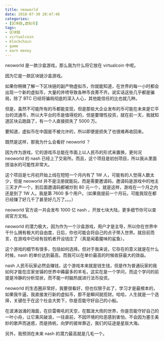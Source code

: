 ```yaml
---
title: neoworld
date: 2018-07-30 20:47:48
categories:
- [区块链,虚拟币]
tags:
- 区块链
- virtualcoin
- blockchain
- game
- earn menoy
---
```


neoworld 是一款沙盒游戏，那么我为什么将它放在 virtualcoin 中呢。

因为它是一款区块链沙盒游戏。

<!-- more -->

如果你稍微了解一下区块链的副产物虚拟币，你就能知道，在世界的每一小时都会出现一个新的虚拟币，大量的井喷导致各种币良莠不齐。说实话这些几乎都是骗局，除了 BTC 已经将骗局彻底的深入人心，其他能信任的比也就几种。

但是，虽然不可能所有的币都能变现，但是那些大企业发布的币可能在未来是它平台的流通币，所以大平台的币是值得挖的，但是要理性投资，就在前一天，我就知道区块云跑路了，有一个人直接损失了 5000 万。

要知道，虚拟币在中国是不被允许的，所以即便是损失了也很难再收回来。

既然是这样，那我为什么会看好 neoworld ？

因为作为游戏，它的游戏币总能在市面上以人民币的形式来置换，更何况 neoworld 的 nash 已经上了交易所。而且，这个项目是初创项目，所以我从里面捞油水的可能性非常大。

这个项目是七月初开始上线在短短一个月内有了 1W 人，可能有的人觉得人数太少，但是 neoworld 并不是注册就能玩，而是需要邀请码，邀请码是游戏中的地主三天才产一个，到后面邀请码都被炒到 80 元一个，就是这样，游戏在一个月之内还是到了 1W 人。我是第 7600 多个用户。（如果我提前一个月玩，可能我现在都已经赚了好几千了甚至好几万了。。。）

neoworld 官方说一共会发布 1000 亿 nash ，开放七块大陆，更多细节你可以查阅官方文档。

neoworld 的潜力极大，因为作为一个沙盒游戏，用户才是主导，所以你在世界中干什么拥有极大的自由度，日后，你也可能会将自己的点子带入世界。就目前而言，在游戏中已经有投机者开设钱庄了（真是闻着腥味的鲨鱼）。

这个游戏的细节有很多，包括如何选择。但对于我来说，它存在的意义就是在什么时候，nash 的单价达到最高，而我可以在单价最高的时候收获最大的效益。

nash 人民币玩家必然会赚钱，这个游戏本来就是钱生钱，但是作为普通玩家的我如何才能在庄家坐镇的世界中薅最多的羊毛，这实在是一个学问，而这个学问的前提是冷静的分析现状，而不能一时脑热就进行法币投资。

neoworld 的生态圈非常好，我要很看好，但也仅限于此了，学习才是最根本的，如果我牛逼，我直接发行新的虚拟币，那不是瞬间就揽财。哈哈，人生就是一个选择，关键在于在这个社会大势下，你是否能守好自己的小船。

在波涛汹涌的海面，在巨雷嘶吼的天空，在瓢泼大雨的世界，你是否能守好自己的一叶小舟，让它乘风破浪，一往直前，不因环境的险恶感到害怕，不会因为塞壬美妙的歌声而迷惑，而是扬帆，向梦的彼岸靠近，我们的征途是星辰大海。

另外，我预测在未来 nash 的潜力最高就是几毛一个。


